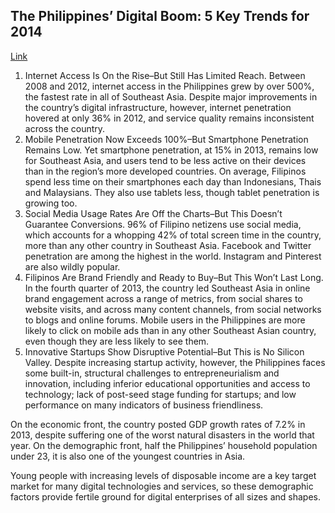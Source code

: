 ## The Philippines’ Digital Boom: 5 Key Trends for 2014
[Link](http://www.tigermine.com/2014/02/16/philippines-digital-boom-trends-2014/)

1. Internet Access Is On the Rise–But Still Has Limited Reach. Between 2008 and 2012, internet access in the Philippines grew by over 500%, the fastest rate in all of Southeast Asia. Despite major improvements in the country’s digital infrastructure, however, internet penetration hovered at only 36% in 2012, and service quality remains inconsistent across the country.
2. Mobile Penetration Now Exceeds 100%–But Smartphone Penetration Remains Low. Yet smartphone penetration, at 15% in 2013, remains low for Southeast Asia, and users tend to be less active on their devices than in the region’s more developed countries. On average, Filipinos spend less time on their smartphones each day than Indonesians, Thais and Malaysians. They also use tablets less, though tablet penetration is growing too.
3. Social Media Usage Rates Are Off the Charts–But This Doesn’t Guarantee Conversions. 96% of Filipino netizens use social media, which accounts for a whopping 42% of total screen time in the country, more than any other country in Southeast Asia. Facebook and Twitter penetration are among the highest in the world. Instagram and Pinterest are also wildly popular.
4. Filipinos Are Brand Friendly and Ready to Buy–But This Won’t Last Long. In the fourth quarter of 2013, the country led Southeast Asia in online brand engagement across a range of metrics, from social shares to website visits, and across many content channels, from social networks to blogs and online forums. Mobile users in the Philippines are more likely to click on mobile ads than in any other Southeast Asian country, even though they are less likely to see them.
5.  Innovative Startups Show Disruptive Potential–But This is No Silicon Valley. Despite increasing startup activity, however, the Philippines faces some built-in, structural challenges to entrepreneurialism and innovation, including inferior educational opportunities and access to technology; lack of post-seed stage funding for startups; and low performance on many indicators of business friendliness. 

On the economic front, the country posted GDP growth rates of 7.2% in 2013, despite suffering one of the worst natural disasters in the world that year. On the demographic front, half the Philippines’ household population under 23, it is also one of the youngest countries in Asia.

Young people with increasing levels of disposable income are a key target market for many digital technologies and services, so these demographic factors provide fertile ground for digital enterprises of all sizes and shapes.